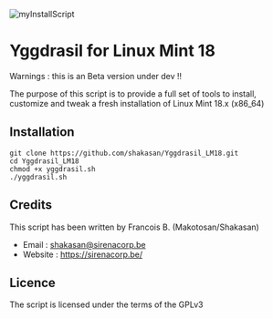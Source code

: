 ![myInstallScript](https://sirenacorp.be/wp-content/uploads/2016/01/logo-1.png)

Yggdrasil for Linux Mint 18
===========================

Warnings : this is an Beta version under dev !!

The purpose of this script is to provide a full set of tools to install, customize and tweak a fresh installation of Linux Mint 18.x (x86_64)

Installation
------------

```
git clone https://github.com/shakasan/Yggdrasil_LM18.git
cd Yggdrasil_LM18
chmod +x yggdrasil.sh
./yggdrasil.sh
```

Credits
-------

This script has been written by Francois B. (Makotosan/Shakasan)

* Email : shakasan@sirenacorp.be
* Website : https://sirenacorp.be/

Licence
-------

The script is licensed under the terms of the GPLv3
